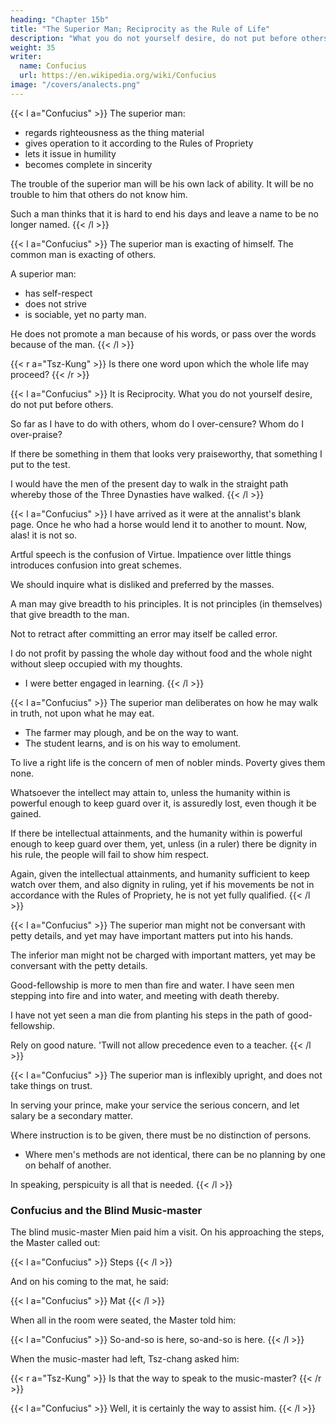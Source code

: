 ```yaml
---
heading: "Chapter 15b"
title: "The Superior Man; Reciprocity as the Rule of Life"
description: "What you do not yourself desire, do not put before others (Golden Rule)"
weight: 35
writer:
  name: Confucius
  url: https://en.wikipedia.org/wiki/Confucius
image: "/covers/analects.png"
---
```



{{< l a="Confucius" >}}
The superior man:
- regards righteousness as the thing material
- gives operation to it according to the Rules of Propriety
- lets it issue in humility
- becomes complete in sincerity

The trouble of the superior man will be his own lack of ability. It will be no trouble to him that others do not know him. 

Such a man thinks that it is hard to end his days and leave a name to be no longer named. 
{{< /l >}}


{{< l a="Confucius" >}}
The superior man is exacting of himself. The common man is exacting of others. 

A superior man:
- has self-respect
- does not strive
- is sociable, yet no party man. 

He does not promote a man because of his words, or pass over the words because of the man.
{{< /l >}}


{{< r a="Tsz-Kung" >}}
Is there one word upon which the whole life may proceed?
{{< /r >}}


{{< l a="Confucius" >}}
It is Reciprocity. What you do not yourself desire, do not put before others. 

So far as I have to do with others, whom do I over-censure? Whom do I over-praise? 

If there be something in them that looks very praiseworthy, that something I put to the test. 

I would have the men of the present day to walk in the straight path whereby those of the Three Dynasties have walked. 
{{< /l >}}


{{< l a="Confucius" >}}
I have arrived as it were at the annalist's blank page. Once he who had a horse would lend it to another to mount. Now, alas! it is not so. 

Artful speech is the confusion of Virtue. Impatience over little things introduces confusion into great schemes.

We should inquire what is disliked and preferred by the masses. 

A man may give breadth to his principles. It is not principles (in themselves) that give breadth to the man.

Not to retract after committing an error may itself be called error. 

I do not profit by passing the whole day without food and the whole night without sleep occupied with my thoughts.
- I were better engaged in learning. 
{{< /l >}}


{{< l a="Confucius" >}}
The superior man deliberates on how he may walk in truth, not upon what he may eat.
- The farmer may plough, and be on the way to want.
- The student learns, and is on his way to emolument. 

To live a right life is the concern of men of nobler minds. Poverty gives them none.

Whatsoever the intellect may attain to, unless the humanity within is powerful enough to keep guard over it, is assuredly lost, even though it be gained. 

If there be intellectual attainments, and the humanity within is powerful enough to keep guard over them, yet, unless (in a ruler) there be dignity in his rule, the people will fail to show him respect.

Again, given the intellectual attainments, and humanity sufficient to keep watch over them, and also dignity in ruling, yet if his movements be not in accordance with the Rules of Propriety, he is not yet fully qualified. 
{{< /l >}}


{{< l a="Confucius" >}}
The superior man might not be conversant with petty details, and yet may have important matters put into his hands. 

The inferior man might not be charged with important matters, yet may be conversant with the petty details.

Good-fellowship is more to men than fire and water. I have seen men stepping into fire and into water, and meeting with death thereby.

I have not yet seen a man die from planting his steps in the path of good-fellowship. 

Rely on good nature. 'Twill not allow precedence even to a teacher. 
{{< /l >}}


{{< l a="Confucius" >}}
The superior man is inflexibly upright, and does not take things on trust.

In serving your prince, make your service the serious concern, and let salary be a secondary matter. 

Where instruction is to be given, there must be no distinction of persons.
- Where men's methods are not identical, there can be no planning by one on behalf of another. 

In speaking, perspicuity is all that is needed.
{{< /l >}}


### Confucius and the Blind Music-master

The blind music-master Mien paid him a visit. On his approaching the steps, the Master called out:

{{< l a="Confucius" >}}
Steps
{{< /l >}}


And on his coming to the mat, he said:

{{< l a="Confucius" >}}
Mat
{{< /l >}}


When all in the room were seated, the Master told him:

{{< l a="Confucius" >}}
So-and-so is here, so-and-so is here.
{{< /l >}}


When the music-master had left, Tsz-chang asked him:

{{< r a="Tsz-Kung" >}}
Is that the way to speak to the music-master?
{{< /r >}}

{{< l a="Confucius" >}}
Well, it is certainly the way to assist him.
{{< /l >}}
